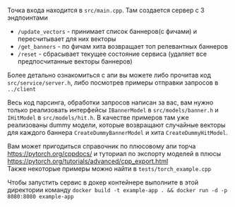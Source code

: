 Точка входа находится в `src/main.cpp`. Там создается сервер с 3 эндпоинтами
* `/update_vectors` - принимает список баннеров(с фичами) и пересчитывает для них векторы
* `/get_banners` - по фичам хита возвращает топ релевантных баннеров
* `/reset` - сбрасывает текущее состояние сервиса (удаляет все предпосчитанные векторы баннеров)

Более детально ознакомиться с апи вы можете либо прочитав код `src/service/server.h`, либо посмотрев примеры отправки запросов в `../client`

Весь код парсинга, обработки запросов написан за вас, вам нужно только реализовать интерфейсы `IBannerModel` в `src/models/banner.h` и `IHitModel` в `src/models/hit.h`.
В качестве примеров там уже реализованы dummy модели, которые возвращают случайные векторы для каждого баннера `CreateDummyBannerModel` и хита `CreateDummyHitModel`.


Вам может пригодиться справочник по плюсовому апи торча https://pytorch.org/cppdocs/ и туториал по экспорту моделей в плюсы https://pytorch.org/tutorials/advanced/cpp_export.html  
Также некоторые примеры можно найти в `tests/torch_example.cpp`


Чтобы запустить сервис в докер контейнере выполните в этой директории команду
`docker build -t example-app . && docker run -d -p 8080:8080 example-app`
